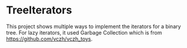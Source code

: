 TreeIterators
===============

This project shows multiple ways to implement the iterators for a binary tree.
For lazy iterators, it used Garbage Collection which is from https://github.com/vczh/vczh_toys.
